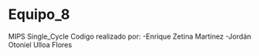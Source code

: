# Equipo_8
 MIPS Single_Cycle
Codigo realizado por:
                      -Enrique Zetina Martinez
                      -Jordán Otoniel Ulloa Flores 
